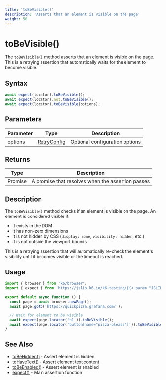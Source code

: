 ```yaml
---
title: 'toBeVisible()'
description: 'Asserts that an element is visible on the page'
weight: 50
---
```


# toBeVisible()

The `toBeVisible()` method asserts that an element is visible on the page. This is a retrying assertion that automatically waits for the element to become visible.

## Syntax

<!-- eslint-skip -->

```javascript
await expect(locator).toBeVisible();
await expect(locator).not.toBeVisible();
await expect(locator).toBeVisible(options);
```

## Parameters

| Parameter | Type                                                                                                                    | Description                    |
| --------- | ----------------------------------------------------------------------------------------------------------------------- | ------------------------------ |
| options   | [RetryConfig](https://grafana.com/docs/k6/<K6_VERSION>/javascript-api/jslib/k6-testing/retrying-assertions/retryconfig) | Optional configuration options |

## Returns

| Type          | Description                                       |
| ------------- | ------------------------------------------------- |
| Promise<void> | A promise that resolves when the assertion passes |

## Description

The `toBeVisible()` method checks if an element is visible on the page. An element is considered visible if:

- It exists in the DOM
- It has non-zero dimensions
- It is not hidden by CSS (`display: none`, `visibility: hidden`, etc.)
- It is not outside the viewport bounds

This is a retrying assertion that will automatically re-check the element's visibility until it becomes visible or the timeout is reached.

## Usage

```javascript
import { browser } from 'k6/browser';
import { expect } from 'https://jslib.k6.io/k6-testing/{{< param "JSLIB_TESTING_VERSION" >}}/index.js';

export default async function () {
  const page = await browser.newPage();
  await page.goto('https://quickpizza.grafana.com/');

  // Wait for element to be visible
  await expect(page.locator('h1')).toBeVisible();
  await expect(page.locator('button[name="pizza-please"]')).toBeVisible();
}
```

## See Also

- [toBeHidden()](https://grafana.com/docs/k6/<K6_VERSION>/javascript-api/jslib/k6-testing/retrying-assertions/tobehidden) - Assert element is hidden
- [toHaveText()](https://grafana.com/docs/k6/<K6_VERSION>/javascript-api/jslib/k6-testing/retrying-assertions/tohavetext) - Assert element text content
- [toBeEnabled()](https://grafana.com/docs/k6/<K6_VERSION>/javascript-api/jslib/k6-testing/retrying-assertions/tobeenabled) - Assert element is enabled
- [expect()](https://grafana.com/docs/k6/<K6_VERSION>/javascript-api/jslib/k6-testing/expect) - Main assertion function
